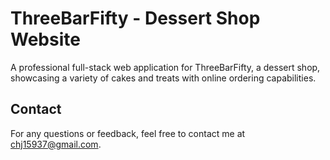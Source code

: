 # ThreeBarFifty - Dessert Shop Website

A professional full-stack web application for ThreeBarFifty, a dessert shop, showcasing a variety of cakes and treats with online ordering capabilities.



## Contact

For any questions or feedback, feel free to contact me at chj15937@gmail.com.